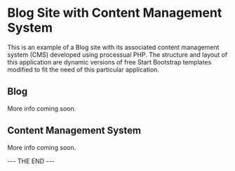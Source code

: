 # Blog Site with Content Management System

This is an example of a Blog site with its associated content management system (CMS) developed using processual PHP. The structure and layout of this application are dynamic versions of free Start Bootstrap templates modified to fit the need of this particular application.

## Blog

More info coming soon.

## Content Management System

More info coming soon.

--- THE END ---